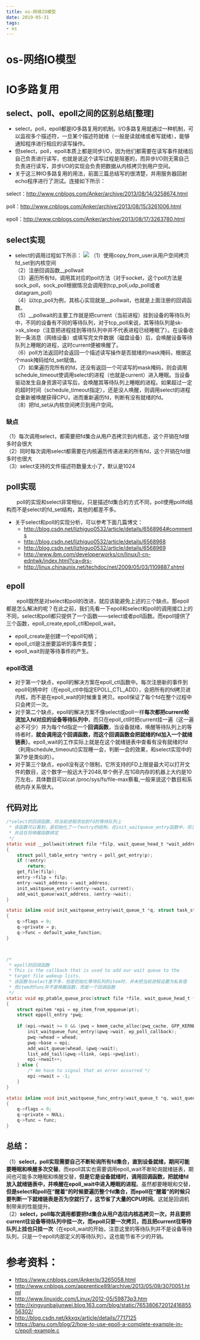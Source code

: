 ```yaml
--- 
title: os-网络IO模型 
date: 2019-05-31
tags: 
- os 
---
```

# os-网络IO模型

# IO多路复用
## select、poll、epoll之间的区别总结[整理]
* select，poll，epoll都是IO多路复用的机制。I/O多路复用就通过一种机制，可以监视多个描述符，一旦某个描述符就绪（一般是读就绪或者写就绪），能够通知程序进行相应的读写操作。
* 但select，poll，epoll本质上都是同步I/O，因为他们都需要在读写事件就绪后自己负责进行读写，也就是说这个读写过程是阻塞的，而异步I/O则无需自己负责进行读写，异步I/O的实现会负责把数据从内核拷贝到用户空间。
* 关于这三种IO多路复用的用法，前面三篇总结写的很清楚，并用服务器回射echo程序进行了测试。连接如下所示：

select：http://www.cnblogs.com/Anker/archive/2013/08/14/3258674.html

poll：http://www.cnblogs.com/Anker/archive/2013/08/15/3261006.html

epoll：http://www.cnblogs.com/Anker/archive/2013/08/17/3263780.html


## select实现
* select的调用过程如下所示：
![](https://cdn.jsdelivr.net/gh/nber1994/fu0k@master/uPic/20190528115137282_1712659801.png)
（1）使用copy_from_user从用户空间拷贝fd_set到内核空间        
（2）注册回调函数__pollwait    
（3）遍历所有fd，调用其对应的poll方法（对于socket，这个poll方法是sock_poll，sock_poll根据情况会调用到tcp_poll,udp_poll或者datagram_poll）    
（4）以tcp_poll为例，其核心实现就是__pollwait，也就是上面注册的回调函数。    
（5）__pollwait的主要工作就是把current（当前进程）挂到设备的等待队列中，不同的设备有不同的等待队列，对于tcp_poll来说，其等待队列是sk->sk_sleep（注意把进程挂到等待队列中并不代表进程已经睡眠了）。在设备收到一条消息（网络设备）或填写完文件数据（磁盘设备）后，会唤醒设备等待队列上睡眠的进程，这时current便被唤醒了。    
（6）poll方法返回时会返回一个描述读写操作是否就绪的mask掩码，根据这个mask掩码给fd_set赋值。    
（7）如果遍历完所有的fd，还没有返回一个可读写的mask掩码，则会调用schedule_timeout使调用select的进程（也就是current）进入睡眠。当设备驱动发生自身资源可读写后，会唤醒其等待队列上睡眠的进程。如果超过一定的超时时间（schedule_timeout指定），还是没人唤醒，则调用select的进程会重新被唤醒获得CPU，进而重新遍历fd，判断有没有就绪的fd。    
（8）把fd_set从内核空间拷贝到用户空间。    

### 缺点
（1）每次调用select，都需要把fd集合从用户态拷贝到内核态，这个开销在fd很多时会很大    
（2）同时每次调用select都需要在内核遍历传递进来的所有fd，这个开销在fd很多时也很大    
（3）select支持的文件描述符数量太小了，默认是1024    

## poll实现
　　poll的实现和select非常相似，只是描述fd集合的方式不同，poll使用pollfd结构而不是select的fd_set结构，其他的都差不多。    

* 关于select和poll的实现分析，可以参考下面几篇博文：
    * http://blog.csdn.net/lizhiguo0532/article/details/6568964#comments
    * http://blog.csdn.net/lizhiguo0532/article/details/6568968
    * http://blog.csdn.net/lizhiguo0532/article/details/6568969
    * http://www.ibm.com/developerworks/cn/linux/l-cn-edntwk/index.html?ca=drs-
    * http://linux.chinaunix.net/techdoc/net/2009/05/03/1109887.shtml

## epoll
　　epoll既然是对select和poll的改进，就应该能避免上述的三个缺点。那epoll都是怎么解决的呢？在此之前，我们先看一下epoll和select和poll的调用接口上的不同，select和poll都只提供了一个函数——select或者poll函数。而epoll提供了三个函数，epoll_create,epoll_ctl和epoll_wait，    

* epoll_create是创建一个epoll句柄；
* epoll_ctl是注册要监听的事件类型；
* epoll_wait则是等待事件的产生。

### epoll改进
* 对于第一个缺点，epoll的解决方案在epoll_ctl函数中。每次注册新的事件到epoll句柄中时（在epoll_ctl中指定EPOLL_CTL_ADD），会把所有的fd拷贝进内核，而不是在epoll_wait的时候重复拷贝。epoll保证了每个fd在整个过程中只会拷贝一次。
* 对于第二个缺点，epoll的解决方案不像select或poll一样**每次都把current轮流加入fd对应的设备等待队列中**，而只在epoll_ctl时把current挂一遍（这一遍必不可少）并为每个fd指定一个**回调函数**，当设备就绪，唤醒等待队列上的等待者时，**就会调用这个回调函数，而这个回调函数会把就绪的fd加入一个就绪链表）**。epoll_wait的工作实际上就是在这个就绪链表中查看有没有就绪的fd（利用schedule_timeout()实现睡一会，判断一会的效果，和select实现中的第7步是类似的）。
* 对于第三个缺点，epoll没有这个限制，它所支持的FD上限是最大可以打开文件的数目，这个数字一般远大于2048,举个例子,在1GB内存的机器上大约是10万左右，具体数目可以cat /proc/sys/fs/file-max察看,一般来说这个数目和系统内存关系很大。

## 代码对比

```c
/*select的回调函数，将当前进程添加到fd的等待队列上
 * 该函数可以看到，是初始化了一个entry的结构，在init_waitqueue_entry函数中，将当前进程设置为了该entry的私有值，
 * 并且在将唤醒函数绑定
 */
static void __pollwait(struct file *filp, wait_queue_head_t *wait_address, poll_table *p)
{
	struct poll_table_entry *entry = poll_get_entry(p);
	if (!entry)
		return;
	get_file(filp);
	entry->filp = filp;
	entry->wait_address = wait_address;
	init_waitqueue_entry(&entry->wait, current);
	add_wait_queue(wait_address, &entry->wait);
}

static inline void init_waitqueue_entry(wait_queue_t *q, struct task_struct *p)
{
	q->flags = 0;
	q->private = p;
	q->func = default_wake_function;
}



/*
 * epoll的回调函数
 * This is the callback that is used to add our wait queue to the
 * target file wakeup lists.
 * 该函数与select差不多，但是初始化等待队列的item时，并未把当前进程设置为私有值
 * 而item的func并不是唤醒函数，而是一个回调函数
 */
static void ep_ptable_queue_proc(struct file *file, wait_queue_head_t *whead, poll_table *pt)
{
	struct epitem *epi = ep_item_from_epqueue(pt);
	struct eppoll_entry *pwq;
 
	if (epi->nwait >= 0 && (pwq = kmem_cache_alloc(pwq_cache, GFP_KERNEL))) {
		init_waitqueue_func_entry(&pwq->wait, ep_poll_callback);
		pwq->whead = whead;
		pwq->base = epi;
		add_wait_queue(whead, &pwq->wait);
		list_add_tail(&pwq->llink, &epi->pwqlist);
		epi->nwait++;
	} else {
		/* We have to signal that an error occurred */
		epi->nwait = -1;
	}
}

static inline void init_waitqueue_func_entry(wait_queue_t *q, wait_queue_func_t func)
{
	q->flags = 0;
	q->private = NULL;
	q->func = func;
}

```




## 总结：
（1）**select，poll实现需要自己不断轮询所有fd集合，直到设备就绪，期间可能要睡眠和唤醒多次交替**。而epoll其实也需要调用epoll_wait不断轮询就绪链表，期间也可能多次睡眠和唤醒交替，**但是它是设备就绪时，调用回调函数，把就绪fd放入就绪链表中，并唤醒在epoll_wait中进入睡眠的进程**。虽然都要睡眠和交替，**但是select和poll在“醒着”的时候要遍历整个fd集合，而epoll在“醒着”的时候只要判断一下就绪链表是否为空就行了，这节省了大量的CPU时间**。这就是回调机制带来的性能提升。    
（2）**select，poll每次调用都要把fd集合从用户态往内核态拷贝一次，并且要把current往设备等待队列中挂一次，而epoll只要一次拷贝，而且把current往等待队列上挂也只挂一次**（在epoll_wait的开始，注意这里的等待队列并不是设备等待队列，只是一个epoll内部定义的等待队列）。这也能节省不少的开销。    

# 参考资料：
* https://www.cnblogs.com/Anker/p/3265058.html
* http://www.cnblogs.com/apprentice89/archive/2013/05/09/3070051.html
* http://www.linuxidc.com/Linux/2012-05/59873p3.htm
* http://xingyunbaijunwei.blog.163.com/blog/static/76538067201241685556302/
* http://blog.csdn.net/kkxgx/article/details/7717125
* https://banu.com/blog/2/how-to-use-epoll-a-complete-example-in-c/epoll-example.c
